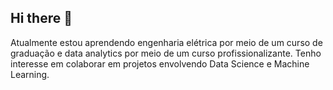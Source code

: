 ## Hi there 👋
Atualmente estou aprendendo engenharia elétrica por meio de um curso de graduação e data analytics por meio de um curso profissionalizante.
Tenho interesse em colaborar em projetos envolvendo Data Science e Machine Learning.

<!--
**Beroradin/Beroradin** is a ✨ _special_ ✨ repository because its `README.md` (this file) appears on your GitHub profile.

Here are some ideas to get you started:

- 🔭 I’m currently working on ...
- 🌱 I’m currently learning ...
- 👯 I’m looking to collaborate on ...
- 🤔 I’m looking for help with ...
- 💬 Ask me about ...
- 📫 How to reach me: ...
- 😄 Pronouns: ...
- ⚡ Fun fact: ...
-->
